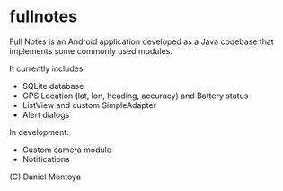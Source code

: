 # fullnotes

Full Notes is an Android application developed as a Java codebase that implements some commonly used modules.

It currently includes:

- SQLite database
- GPS Location (lat, lon, heading, accuracy) and Battery status
- ListView and custom SimpleAdapter
- Alert dialogs

In development:

- Custom camera module
- Notifications

(C) Daniel Montoya
